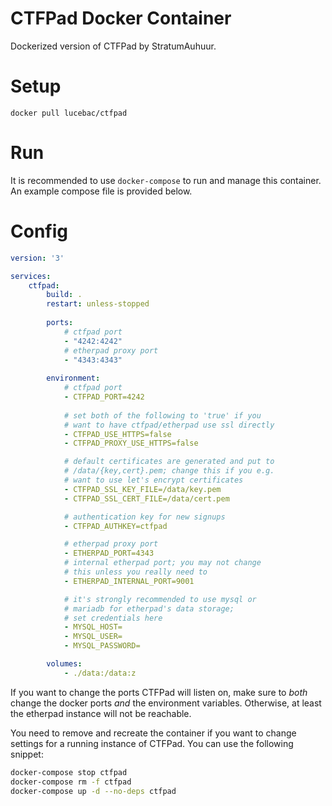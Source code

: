 # CTFPad Docker Container
Dockerized version of CTFPad by StratumAuhuur.

# Setup
`docker pull lucebac/ctfpad`

# Run
It is recommended to use `docker-compose` to run and manage this container. An example compose file is provided below.

# Config
```yml
version: '3'

services:
    ctfpad:
        build: .
        restart: unless-stopped
        
        ports:
            # ctfpad port
            - "4242:4242"
            # etherpad proxy port
            - "4343:4343"
            
        environment:
            # ctfpad port
            - CTFPAD_PORT=4242
            
            # set both of the following to 'true' if you
            # want to have ctfpad/etherpad use ssl directly
            - CTFPAD_USE_HTTPS=false
            - CTFPAD_PROXY_USE_HTTPS=false

            # default certificates are generated and put to
            # /data/{key,cert}.pem; change this if you e.g.
            # want to use let's encrypt certificates
            - CTFPAD_SSL_KEY_FILE=/data/key.pem
            - CTFPAD_SSL_CERT_FILE=/data/cert.pem

            # authentication key for new signups
            - CTFPAD_AUTHKEY=ctfpad

            # etherpad proxy port
            - ETHERPAD_PORT=4343
            # internal etherpad port; you may not change 
            # this unless you really need to
            - ETHERPAD_INTERNAL_PORT=9001

            # it's strongly recommended to use mysql or 
            # mariadb for etherpad's data storage; 
            # set credentials here
            - MYSQL_HOST=
            - MYSQL_USER=
            - MYSQL_PASSWORD=

        volumes:
            - ./data:/data:z
```
If you want to change the ports CTFPad will listen on, make sure to *both* change the docker ports *and* the environment variables. Otherwise, at least the etherpad instance will not be reachable.

You need to remove and recreate the container if you want to change settings for a running instance of CTFPad. You can use the following snippet:
```sh
docker-compose stop ctfpad
docker-compose rm -f ctfpad
docker-compose up -d --no-deps ctfpad
```
